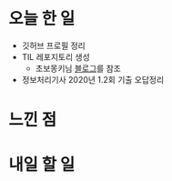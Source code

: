 # 오늘 한 일
- 깃허브 프로필 정리
- TIL 레포지토리 생성
  - 초보몽키님 [블로그](https://wayhome25.github.io/til/2017/02/16/TIL/ "초보몽키")를 참조
- 정보처리기사 2020년 1.2회 기출 오답정리

# 느낀 점

# 내일 할 일

